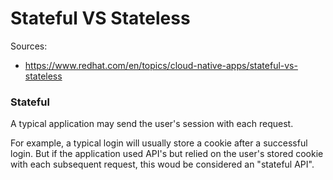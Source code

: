 # Stateful VS Stateless

Sources:

- https://www.redhat.com/en/topics/cloud-native-apps/stateful-vs-stateless

### Stateful

A typical application may send the user's session with each request.

For example, a typical login will usually store a cookie after a successful login. But if the application used API's but relied on the user's stored cookie with each subsequent request, this woud be considered an "stateful API".
